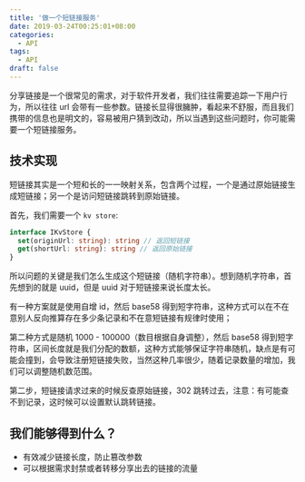 ```yaml
---
title: '做一个短链接服务'
date: 2019-03-24T00:25:01+08:00
categories:
  - API
tags:
  - API
draft: false
---
```


分享链接是一个很常见的需求，对于软件开发者，我们往往需要追踪一下用户行为，所以往往 url 会带有一些参数。链接长显得很臃肿，看起来不舒服，而且我们携带的信息也是明文的，容易被用户猜到改动，所以当遇到这些问题时，你可能需要一个短链接服务。

<!--more-->

## 技术实现

短链接其实是一个短和长的一一映射关系，包含两个过程，一个是通过原始链接生成短链接；另一个是访问短链接跳转到原始链接。

首先，我们需要一个 `kv store`:

```ts
interface IKvStore {
  set(originUrl: string): string // 返回短链接
  get(shortUrl: string): string // 返回原始链接
}
```

所以问题的关键是我们怎么生成这个短链接（随机字符串）。想到随机字符串，首先想到的就是 uuid，但是 uuid 对于短链接来说长度太长。

有一种方案就是使用自增 id，然后 base58 得到短字符串，这种方式可以在不在意别人反向推算存在多少条记录和不在意短链接有规律时使用；

第二种方式是随机 1000 - 100000（数目根据自身调整），然后 base58 得到短字符串，区间长度就是我们分配的数额，这种方式能够保证字符串随机，缺点是有可能会撞到，会导致注册短链接失败，当然这种几率很少，随着记录数量的增加，我们可以调整随机数范围。

第二步，短链接请求过来的时候反查原始链接，302 跳转过去，注意：有可能查不到记录，这时候可以设置默认跳转链接。

## 我们能够得到什么？

- 有效减少链接长度，防止篡改参数
- 可以根据需求封禁或者转移分享出去的链接的流量
